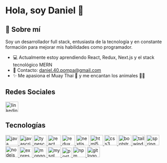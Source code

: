 # Hola, soy Daniel 👋

## 🚀 Sobre mí

Soy un desarrollador full stack, entusiasta de la tecnología y en constante formación para mejorar mis habilidades como programador.

- 💻 Actualmente estoy aprendiendo React, Redux, Next.js y el stack tecnológico MERN
- 📧 Contacto: daniel.40.pompa@gmail.com
- ✨ Me apasiona el Muay Thai 🥊 y me encantan los animales 🐶🐱

## Redes Sociales

<div>
  <a href="https://www.linkedin.com/in/daniel-pompa" target="_blank" rel="noopener noreferrer">
    <img src="https://cdn.jsdelivr.net/gh/devicons/devicon/icons/linkedin/linkedin-original.svg" width="40" height="32" alt="linkedin logo" />
  </a>
</div>

## Tecnologías

<div>
  <a href="https://www.java.com/en/" target="_blank" rel="noopener noreferrer">
    <img src="https://cdn.jsdelivr.net/gh/devicons/devicon/icons/java/java-original.svg" width="40" height="32" alt="java logo" />
  </a>

  <a href="https://developer.mozilla.org/en-US/docs/Web/JavaScript" target="_blank" rel="noopener noreferrer">
    <img src="https://cdn.jsdelivr.net/gh/devicons/devicon/icons/javascript/javascript-original.svg" width="40" height="32" alt="javascript logo" />
  </a>

  <a href="https://www.typescriptlang.org/" target="_blank" rel="noopener noreferrer">
    <img src="https://cdn.jsdelivr.net/gh/devicons/devicon/icons/typescript/typescript-original.svg" width="40" height="32" alt="typescript logo" />
  </a>

  <a href="https://reactjs.org/" target="_blank" rel="noopener noreferrer">
    <img src="https://cdn.jsdelivr.net/gh/devicons/devicon/icons/react/react-original.svg" width="40" height="32" alt="react logo" />
  </a>

  <a href="https://redux.js.org/" target="_blank" rel="noopener noreferrer">
    <img src="https://cdn.jsdelivr.net/gh/devicons/devicon/icons/redux/redux-original.svg" width="40" height="32" alt="redux logo" />
  </a>

  <a href="https://nextjs.org/" target="_blank" rel="noopener noreferrer">
    <img src="https://cdn.jsdelivr.net/gh/devicons/devicon/icons/nextjs/nextjs-original.svg" width="40" height="32" alt="nextjs logo" />
  </a>

  <a href="https://developer.mozilla.org/en-US/docs/Web/HTML" target="_blank" rel="noopener noreferrer">
    <img src="https://cdn.jsdelivr.net/gh/devicons/devicon/icons/html5/html5-original.svg" width="40" height="32" alt="html5 logo" />
  </a>

  <a href="https://developer.mozilla.org/en-US/docs/Web/CSS" target="_blank" rel="noopener noreferrer">
    <img src="https://cdn.jsdelivr.net/gh/devicons/devicon/icons/css3/css3-original.svg" width="40" height="32" alt="css3 logo" />
  </a>

  <a href="https://getbootstrap.com/" target="_blank" rel="noopener noreferrer">
    <img src="https://cdn.jsdelivr.net/gh/devicons/devicon/icons/bootstrap/bootstrap-original.svg" width="40" height="32" alt="bootstrap logo" />
  </a>

  <a href="https://tailwindcss.com/" target="_blank" rel="noopener noreferrer">
    <img src="https://www.vectorlogo.zone/logos/tailwindcss/tailwindcss-icon.svg" width="40" height="32" alt="tailwind logo" />
  </a>

  <a href="https://spring.io/" target="_blank" rel="noopener noreferrer">
    <img src="https://cdn.jsdelivr.net/gh/devicons/devicon/icons/spring/spring-original.svg" width="40" height="32" alt="spring logo" />
  </a>

  <a href="https://nodejs.org/es/" target="_blank" rel="noopener noreferrer">
    <img src="https://cdn.jsdelivr.net/gh/devicons/devicon/icons/nodejs/nodejs-original.svg" width="40" height="34" alt="nodejs logo" />
  </a>

  <a href="https://expressjs.com/" target="_blank" rel="noopener noreferrer">
    <img src="https://cdn.jsdelivr.net/gh/devicons/devicon/icons/express/express-original.svg" width="40" height="32" alt="express logo" />
  </a>

  <a href="https://www.mongodb.com/" target="_blank" rel="noopener noreferrer">
    <img src="https://cdn.jsdelivr.net/gh/devicons/devicon/icons/mongodb/mongodb-original.svg" width="40" height="32" alt="mongodb logo" />
  </a>

  <a href="https://www.mysql.com/" target="_blank" rel="noopener noreferrer">
    <img src="https://cdn.jsdelivr.net/gh/devicons/devicon/icons/mysql/mysql-original.svg" width="40" height="32" alt="mysql logo" />
  </a>

  <a href="https://postman.com" target="_blank" rel="noopener noreferrer">
    <img src="https://www.vectorlogo.zone/logos/getpostman/getpostman-icon.svg" alt="postman" width="30" height="30" alt="postman logo" />
  </a>

  <a href="https://www.npmjs.com/" target="_blank" rel="noopener noreferrer">
    <img src="https://cdn.jsdelivr.net/gh/devicons/devicon/icons/npm/npm-original-wordmark.svg" width="40" height="32" alt="npm logo"  />
  </a>

  <a href="https://git-scm.com/" target="_blank" rel="noopener noreferrer">
    <img src="https://cdn.jsdelivr.net/gh/devicons/devicon/icons/git/git-original.svg" width="40" height="32" alt="git logo" />
  </a>
</div>
